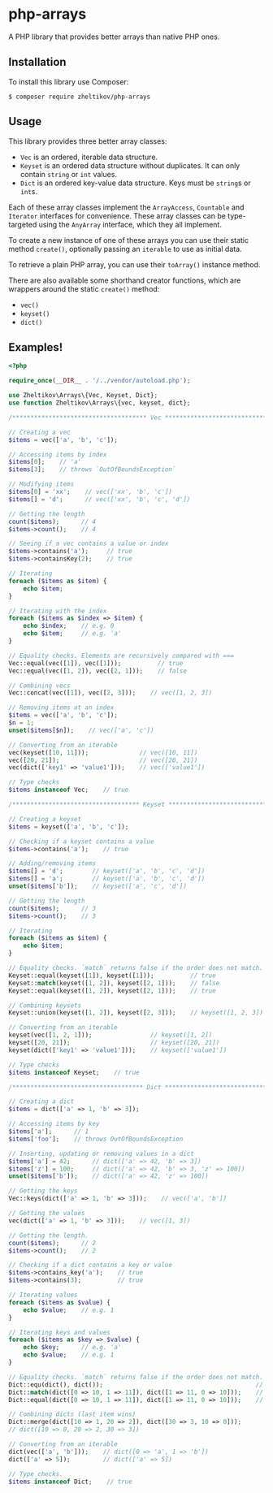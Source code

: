 # php-arrays

A PHP library that provides better arrays than native PHP ones.

## Installation

To install this library use Composer:

```shell
$ composer require zheltikov/php-arrays
```

## Usage

This library provides three better array classes:

- `Vec` is an ordered, iterable data structure.
- `Keyset` is an ordered data structure without duplicates. It can only contain `string` or `int` values.
- `Dict` is an ordered key-value data structure. Keys must be `string`s or `int`s.

Each of these array classes implement the `ArrayAccess`, `Countable` and `Iterator` interfaces for convenience. These
array classes can be type-targeted using the `AnyArray` interface, which they all implement.

To create a new instance of one of these arrays you can use their static method `create()`, optionally passing an
`iterable` to use as initial data.

To retrieve a plain PHP array, you can use their `toArray()` instance method.

There are also available some shorthand creator functions, which are wrappers around the static `create()` method:

- `vec()`
- `keyset()`
- `dict()`

## Examples!

```php
<?php

require_once(__DIR__ . '/../vendor/autoload.php');

use Zheltikov\Arrays\{Vec, Keyset, Dict};
use function Zheltikov\Arrays\{vec, keyset, dict};

/************************************* Vec ************************************/

// Creating a vec
$items = vec(['a', 'b', 'c']);

// Accessing items by index
$items[0];    // 'a'
$items[3];    // throws `OutOfBoundsException`

// Modifying items
$items[0] = 'xx';    // vec(['xx', 'b', 'c'])
$items[] = 'd';      // vec(['xx', 'b', 'c', 'd'])

// Getting the length
count($items);      // 4
$items->count();    // 4

// Seeing if a vec contains a value or index
$items->contains('a');     // true
$items->containsKey(2);    // true

// Iterating
foreach ($items as $item) {
    echo $item;
}

// Iterating with the index
foreach ($items as $index => $item) {
    echo $index;    // e.g. 0
    echo $item;     // e.g. 'a'
}

// Equality checks. Elements are recursively compared with ===
Vec::equal(vec([1]), vec([1]));          // true
Vec::equal(vec([1, 2]), vec([2, 1]));    // false

// Combining vecs
Vec::concat(vec([1]), vec([2, 3]));    // vec([1, 2, 3])

// Removing items at an index
$items = vec(['a', 'b', 'c']);
$n = 1;
unset($items[$n]);    // vec(['a', 'c'])

// Converting from an iterable
vec(keyset([10, 11]));              // vec([10, 11])
vec([20, 21]);                      // vec([20, 21])
vec(dict(['key1' => 'value1']));    // vec(['value1'])

// Type checks
$items instanceof Vec;    // true

/*********************************** Keyset ***********************************/

// Creating a keyset
$items = keyset(['a', 'b', 'c']);

// Checking if a keyset contains a value
$items->contains('a');    // true

// Adding/removing items
$items[] = 'd';        // keyset(['a', 'b', 'c', 'd'])
$items[] = 'a';        // keyset(['a', 'b', 'c', 'd'])
unset($items['b']);    // keyset(['a', 'c', 'd'])

// Getting the length
count($items);      // 3
$items->count();    // 3

// Iterating
foreach ($items as $item) {
    echo $item;
}

// Equality checks. `match` returns false if the order does not match.
Keyset::equal(keyset([1]), keyset([1]));          // true
Keyset::match(keyset([1, 2]), keyset([2, 1]));    // false
Keyset::equal(keyset([1, 2]), keyset([2, 1]));    // true

// Combining keysets
Keyset::union(keyset([1, 2]), keyset([2, 3]));    // keyset([1, 2, 3])

// Converting from an iterable
keyset(vec([1, 2, 1]));                // keyset([1, 2])
keyset([20, 21]);                      // keyset([20, 21])
keyset(dict(['key1' => 'value1']));    // keyset(['value1'])

// Type checks
$items instanceof Keyset;    // true

/************************************ Dict ************************************/

// Creating a dict
$items = dict(['a' => 1, 'b' => 3]);

// Accessing items by key
$items['a'];      // 1
$items['foo'];    // throws OutOfBoundsException

// Inserting, updating or removing values in a dict
$items['a'] = 42;      // dict(['a' => 42, 'b' => 3])
$items['z'] = 100;     // dict(['a' => 42, 'b' => 3, 'z' => 100])
unset($items['b']);    // dict(['a' => 42, 'z' => 100])

// Getting the keys
Vec::keys(dict(['a' => 1, 'b' => 3]));    // vec(['a', 'b'])

// Getting the values
vec(dict(['a' => 1, 'b' => 3]));    // vec([1, 3])

// Getting the length.
count($items);      // 2
$items->count();    // 2

// Checking if a dict contains a key or value
$items->contains_key('a');    // true
$items->contains(3);          // true

// Iterating values
foreach ($items as $value) {
    echo $value;    // e.g. 1
}

// Iterating keys and values
foreach ($items as $key => $value) {
    echo $key;      // e.g. 'a'
    echo $value;    // e.g. 1
}

// Equality checks. `match` returns false if the order does not match.
Dict::equ(dict(), dict());                                          // true
Dict::match(dict([0 => 10, 1 => 11]), dict([1 => 11, 0 => 10]));    // false
Dict::equal(dict([0 => 10, 1 => 11]), dict([1 => 11, 0 => 10]));    // true

// Combining dicts (last item wins)
Dict::merge(dict([10 => 1, 20 => 2]), dict([30 => 3, 10 => 0]));
// dict([10 => 0, 20 => 2, 30 => 3])

// Converting from an iterable
dict(vec(['a', 'b']));    // dict([0 => 'a', 1 => 'b'])
dict(['a' => 5]);         // dict(['a' => 5])

// Type checks.
$items instanceof Dict;    // true

```
